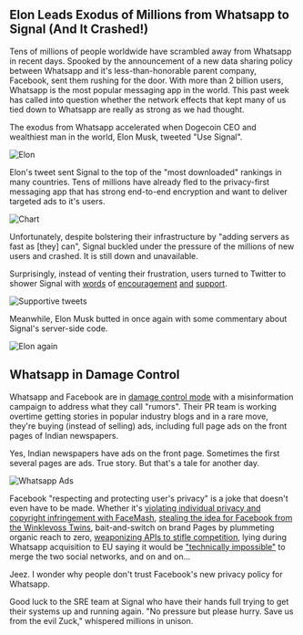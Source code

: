 ## Elon Leads Exodus of Millions from Whatsapp to Signal (And It Crashed!)

Tens of millions of people worldwide have scrambled away from Whatsapp in recent days. Spooked by the announcement of a new data sharing policy between Whatsapp and it's less-than-honorable parent company, Facebook, sent them rushing for the door. With more than 2 billion users, Whatsapp is the most popular messaging app in the world. This past week has called into question whether the network effects that kept many of us tied down to Whatsapp are really as strong as we had thought.

The exodus from Whatsapp accelerated when Dogecoin CEO and wealthiest man in the world, Elon Musk, tweeted "Use Signal".

![Elon](https://imgur.com/C8pCFQi.png)

Elon's tweet sent Signal to the top of the "most downloaded" rankings in many countries. Tens of millions have already fled to the privacy-first messaging app that has strong end-to-end encryption and want to deliver targeted ads to it's users. 

![Chart](https://imgur.com/q3690nz.png)

Unfortunately, despite bolstering their infrastructure by "adding servers as fast as [they] can", Signal buckled under the pressure of the millions of new users and crashed. It is still down and unavailable. 

Surprisingly, instead of venting their frustration, users turned to Twitter to shower Signal with [words](https://twitter.com/igautambiswas/status/1350122500277956608
) of [encouragement](https://twitter.com/cordyceps12/status/1350119313693413379) [and](https://twitter.com/simonthetwit/status/1350119672771969024) [support](https://twitter.com/vyashole/status/1350263494399062017).

![Supportive tweets](https://imgur.com/HOiOgsj.png)

Meanwhile, Elon Musk butted in once again with some commentary about Signal's server-side code. 

![Elon again](https://imgur.com/WdJLyWS.png)

## Whatsapp in Damage Control

Whatsapp and Facebook are in [damage control mode](https://www.reuters.com/article/us-india-facebook-whatsapp/whatsapp-scrambles-as-users-in-big-indian-market-fret-over-privacy-idUSKBN29J148) with a misinformation campaign to address what they call "rumors". Their PR team is working overtime getting stories in popular industry blogs and in a rare move, they're buying (instead of selling) ads, including full page ads on the front pages of Indian newspapers. 

Yes, Indian newspapers have ads on the front page. Sometimes the first several pages are ads. True story. But that's a tale for another day.

![Whatsapp Ads](https://imgur.com/Rh3HGpd.png)

Facebook "respecting and protecting user's privacy" is a joke that doesn't even have to be made. Whether it's [violating individual privacy and copyright infringement with FaceMash](https://www.cnbc.com/2019/10/24/19-year-old-mark-zuckerberg-on-privacy-issues-versus-today.html), [stealing the idea for Facebook from the Winklevoss Twins](https://www.theatlantic.com/technology/archive/2010/03/the-duplicitous-deeds-of-mark-zuckerberg/346445/), bait-and-switch on brand Pages by plummeting organic reach to zero, [weaponizing APIs to stifle competition](https://venturebeat.com/2020/12/11/facebooks-alleged-use-of-apis-to-crush-competition-is-a-warning-to-other-data-companies/), lying during Whatsapp acquisition to EU saying it would be ["technically impossible"](https://www.telegraph.co.uk/technology/2016/12/20/facebook-charged-misleading-eu-19bn-whatsapp-deal/) to merge the two social networks, and on and on... 

Jeez. I wonder why people don't trust Facebook's new privacy policy for Whatsapp.

Good luck to the SRE team at Signal who have their hands full trying to get their systems up and running again. "No pressure but please hurry. Save us from the evil Zuck," whispered millions in unison. 
